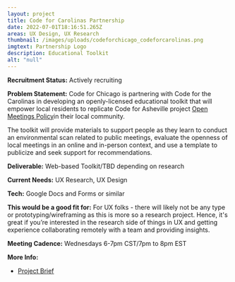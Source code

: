 ```yaml
---
layout: project
title: Code for Carolinas Partnership
date: 2022-07-01T18:16:51.265Z
areas: UX Design, UX Research
thumbnail: /images/uploads/codeforchicago_codeforcarolinas.png
imgtext: Partnership Logo
description: Educational Toolkit
alt: "null"
---
```

**Recruitment Status:** Actively recruiting

**Problem Statement:** 
Code for Chicago is partnering with Code for the Carolinas in developing an openly-licensed educational toolkit that will empower local residents to replicate Code for Asheville project [Open Meetings Policy](https://openmeetingspolicy.com/)in their local community.

The toolkit will provide materials to support people as they learn to conduct an environmental scan related to public meetings, evaluate the openness of local meetings in an online and in-person context, and use a template to publicize and seek support for recommendations. 

**Deliverable:** Web-based Toolkit/TBD depending on research

**Current Needs:** UX Research, UX Design

**Tech:** Google Docs and Forms or similar

**This would be a good fit for:** For UX folks - there will likely not be any type or prototyping/wireframing as this is more so a research project. Hence, it's great if you’re interested in the research side of things in UX and getting experience collaborating remotely with a team and providing insights.

**Meeting Cadence:** Wednesdays 6-7pm CST/7pm to 8pm EST

**More Info:**
- [Project Brief](https://docs.google.com/document/d/1A9-IJndrVk_xhmFwQ1ctKOLU_N6u4b5OHwF2Ekm46Gk/edit?usp=sharing)
